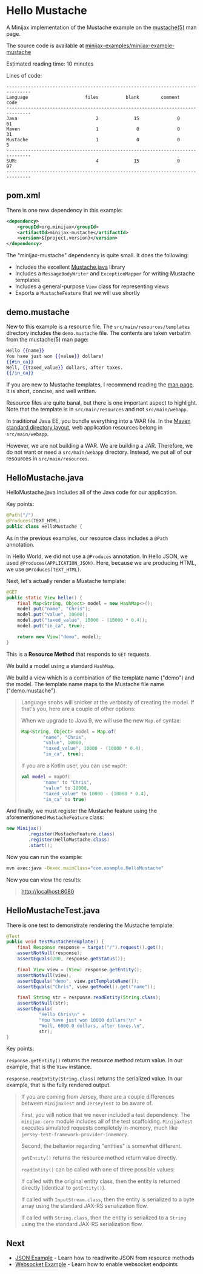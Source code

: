 
Hello Mustache
==============

A Minijax implementation of the Mustache example on the [mustache(5)](https://mustache.github.io/mustache.5.html) man page.

The source code is available at [minijax-examples/minijax-example-mustache](https://github.com/minijax/minijax/tree/master/minijax-examples/minijax-example-mustache)

Estimated reading time: 10 minutes

Lines of code:

```
-------------------------------------------------------------------------------
Language                     files          blank        comment           code
-------------------------------------------------------------------------------
Java                             2             15              0             61
Maven                            1              0              0             31
Mustache                         1              0              0              5
-------------------------------------------------------------------------------
SUM:                             4             15              0             97
-------------------------------------------------------------------------------
```

pom.xml
-------

There is one new dependency in this example:

```xml
<dependency>
    <groupId>org.minijax</groupId>
    <artifactId>minijax-mustache</artifactId>
    <version>${project.version}</version>
</dependency>
```

The "minijax-mustache" dependency is quite small.  It does the following:

* Includes the excellent [Mustache.java](https://github.com/spullara/mustache.java) library
* Includes a `MessageBodyWriter` and `ExceptionMapper` for writing Mustache templates
* Includes a general-purpose `View` class for representing views
* Exports a `MustacheFeature` that we will use shortly

demo.mustache
-------------

New to this example is a resource file.  The `src/main/resources/templates` directory includes the `demo.mustache` file.  The contents are taken verbatim from the mustache(5) man page:

```mustache
Hello {{name}}
You have just won {{value}} dollars!
{{#in_ca}}
Well, {{taxed_value}} dollars, after taxes.
{{/in_ca}}
```

If you are new to Mustache templates, I recommend reading the [man page](https://mustache.github.io/mustache.5.html).  It is short, concise, and well written.

Resource files are quite banal, but there is one important aspect to highlight.  Note that the template is in `src/main/resources` and not `src/main/webapp`.

In traditional Java EE, you bundle everything into a WAR file.  In the [Maven standard directory layout](https://maven.apache.org/guides/introduction/introduction-to-the-standard-directory-layout.html),
web application resources belong in `src/main/webapp`.

However, we are not building a WAR.  We are building a JAR.  Therefore, we do not want or need a `src/main/webapp` directory.  Instead, we put all of our resources in `src/main/resources`.

HelloMustache.java
------------------

HelloMustache.java includes all of the Java code for our application.

Key points:

```java
@Path("/")
@Produces(TEXT_HTML)
public class HelloMustache {
```

As in the previous examples, our resource class includes a `@Path` annotation.

In Hello World, we did not use a `@Produces` annotation.  In Hello JSON, we used `@Produces(APPLICATION_JSON)`.  Here, because we are producing HTML, we use `@Produces(TEXT_HTML)`.

Next, let's actually render a Mustache template:

```java
@GET
public static View hello() {
    final Map<String, Object> model = new HashMap<>();
    model.put("name", "Chris");
    model.put("value", 10000);
    model.put("taxed_value", 10000 - (10000 * 0.4));
    model.put("in_ca", true);

    return new View("demo", model);
}
```

This is a **Resource Method** that responds to `GET` requests.

We build a model using a standard `HashMap`.

We build a view which is a combination of the template name ("demo") and the model.  The template name maps to the Mustache file name ("demo.mustache").

> Language snobs will snicker at the verbosity of creating the model.  If that's you, here are a couple of other options:
>
> When we upgrade to Java 9, we will use the new `Map.of` syntax:
>
> ```java
> Map<String, Object> model = Map.of(
>         "name", "Chris",
>         "value", 10000,
>         "taxed_value", 10000 - (10000 * 0.4),
>         "in_ca", true);
> ```
>
> If you are a Kotlin user, you can use `mapOf`:
>
> ```kotlin
> val model = mapOf(
>         "name" to "Chris",
>         "value" to 10000,
>         "taxed_value" to 10000 - (10000 * 0.4),
>         "in_ca" to true)
> ```

And finally, we must register the Mustache feature using the aforementioned `MustacheFeature` class:

```java
new Minijax()
        .register(MustacheFeature.class)
        .register(HelloMustache.class)
        .start();
```

Now you can run the example:

```bash
mvn exec:java -Dexec.mainClass="com.example.HelloMustache"
```

Now you can view the results:

> <http://localhost:8080>


HelloMustacheTest.java
----------------------

There is one test to demonstrate rendering the Mustache template:

```java
@Test
public void testMustacheTemplate() {
    final Response response = target("/").request().get();
    assertNotNull(response);
    assertEquals(200, response.getStatus());

    final View view = (View) response.getEntity();
    assertNotNull(view);
    assertEquals("demo", view.getTemplateName());
    assertEquals("Chris", view.getModel().get("name"));

    final String str = response.readEntity(String.class);
    assertNotNull(str);
    assertEquals(
            "Hello Chris\n" +
            "You have just won 10000 dollars!\n" +
            "Well, 6000.0 dollars, after taxes.\n",
            str);
}
```

Key points:

`response.getEntity()` returns the resource method return value.  In our example, that is the `View` instance.

`response.readEntity(String.class)` returns the serialized value.  In our example, that is the fully rendered output.

> If you are coming from Jersey, there are a couple differences between `MinijaxTest` and `JerseyTest` to be aware of.
>
> First, you will notice that we never included a test dependency.  The `minijax-core` module includes all of the test scaffolding.  `MinijaxTest` executes simulated requests completely in-memory, much like `jersey-test-framework-provider-inmemory`.
>
> Second, the behavior regarding "entities" is somewhat different.
>
> `getEntity()` returns the resource method return value directly.
>
> `readEntity()` can be called with one of three possible values:
>
> If called with the original entity class, then the entity is returned directly (identical to `getEntity()`).
>
> If called with `InputStream.class`, then the entity is serialized to a byte array using the standard JAX-RS serialization flow.
>
> If called with `String.class`, then the entity is serialized to a `String` using the the standard JAX-RS serialization flow.

Next
----

* [JSON Example](../minijax-example-json) - Learn how to read/write JSON from resource methods
* [Websocket Example](../minijax-example-websocket) - Learn how to enable websocket endpoints
